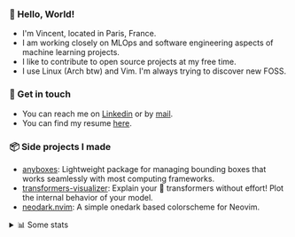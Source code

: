 ### 👋 Hello, World!

- I'm Vincent, located in Paris, France.
- I am working closely on MLOps and software engineering aspects of machine learning projects.
- I like to contribute to open source projects at my free time.
- I use Linux (Arch btw) and Vim. I'm always trying to discover new FOSS.

### 🔗 Get in touch

- You can reach me on [Linkedin](https://www.linkedin.com/in/vincent-duchauffour-3a9641155/) or by [mail](mailto:vincent.duchauffour@proton.me).
- You can find my resume [here](https://raw.githubusercontent.com/VDuchauffour/resume/main/resume.pdf).

### 📦 Side projects I made

- [anyboxes](https://github.com/VDuchauffour/anyboxes): Lightweight package for managing bounding boxes that works seamlessly with most computing frameworks.
- [transformers-visualizer](https://github.com/VDuchauffour/transformers-visualizer): Explain your 🤗 transformers without effort! Plot the internal behavior of your model. 
- [neodark.nvim](https://github.com/VDuchauffour/neodark.nvim): A simple onedark based colorscheme for Neovim.

<details><summary>📊 Some stats</summary>  
  
<p align="center">
  <img alt="VDuchauffour's github stats" src="https://github-readme-stats.vercel.app/api?username=VDuchauffour&include_all_commits=true&show_icons=true&theme=react"/>
  <br />
  <img alt="VDuchauffour's streak stats" src="https://streak-stats.demolab.com?user=VDuchauffour&theme=react"/>
  <br />
  <img alt="VDuchauffour's language stats" src="https://github-readme-stats.vercel.app/api/top-langs/?username=VDuchauffour&count_private=true&include_all_commits=true&show_icons=true&layout=compact&theme=react"/>
  <!--   <br />
  <img alt="VDuchauffour's Wakatime stats" src="https://github-readme-stats.vercel.app/api/wakatime?username=VDuchauffour&theme=react"/> -->
</p>

#### 🧭 Wakatime stats
<!--START_SECTION:waka-->
![Code Time](http://img.shields.io/badge/Code%20Time-1%2C426%20hrs%2056%20mins-blue)

![Lines of code](https://img.shields.io/badge/From%20Hello%20World%20I%27ve%20Written-2.0%20million%20lines%20of%20code-blue)

**🐱 My GitHub Data** 

> 📦 970.7 kB Used in GitHub's Storage 
 > 
> 🏆 1,745 Contributions in the Year 2023
 > 
> 🚫 Not Opted to Hire
 > 
> 📜 9 Public Repositories 
 > 
> 🔑 2 Private Repositories 
 > 
**I'm a Night 🦉** 

```text
🌞 Morning                59 commits          █░░░░░░░░░░░░░░░░░░░░░░░░   04.68 % 
🌆 Daytime                338 commits         ███████░░░░░░░░░░░░░░░░░░   26.78 % 
🌃 Evening                677 commits         █████████████░░░░░░░░░░░░   53.65 % 
🌙 Night                  188 commits         ████░░░░░░░░░░░░░░░░░░░░░   14.90 % 
```
📅 **I'm Most Productive on Saturday** 

```text
Monday                   177 commits         ████░░░░░░░░░░░░░░░░░░░░░   14.03 % 
Tuesday                  96 commits          ██░░░░░░░░░░░░░░░░░░░░░░░   07.61 % 
Wednesday                226 commits         ████░░░░░░░░░░░░░░░░░░░░░   17.91 % 
Thursday                 177 commits         ████░░░░░░░░░░░░░░░░░░░░░   14.03 % 
Friday                   121 commits         ██░░░░░░░░░░░░░░░░░░░░░░░   09.59 % 
Saturday                 318 commits         ██████░░░░░░░░░░░░░░░░░░░   25.20 % 
Sunday                   147 commits         ███░░░░░░░░░░░░░░░░░░░░░░   11.65 % 
```


📊 **This Week I Spent My Time On** 

```text
💬 Programming Languages: 
YAML                     3 hrs 33 mins       █████████░░░░░░░░░░░░░░░░   37.54 % 
Python                   2 hrs 27 mins       ███████░░░░░░░░░░░░░░░░░░   26.02 % 
JSON                     1 hr 27 mins        ████░░░░░░░░░░░░░░░░░░░░░   15.41 % 
Docker                   48 mins             ██░░░░░░░░░░░░░░░░░░░░░░░   08.56 % 
Text                     31 mins             █░░░░░░░░░░░░░░░░░░░░░░░░   05.52 % 
```


 Last Updated on 31/12/2023 00:39:31 UTC
<!--END_SECTION:waka-->
</details>

